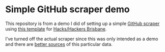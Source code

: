 # Simple GitHub scraper demo

This repository is from a demo I did of setting up a simple [GitHub scraper](https://simonwillison.net/2020/Oct/9/git-scraping/) using [this template](https://github.com/drzax/simple-scrape-template) for [Hacks/Hackers Brisbane](https://quantsquills.com).

I've turned off the actual scraper since this was only intended as a demo and there are [better sources](https://www.data.qld.gov.au/dataset?q=%22air%20quality%20monitoring%22) of this particular data.

